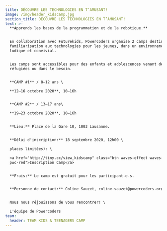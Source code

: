 ```yaml
---
title: DÉCOUVRE LES TECHNOLOGIES EN T’AMUSANT!
image: /img/header_kidscamp.jpg
section_title: DÉCOUVRE LES TECHNOLOGIES EN T’AMUSANT!
text: >-
  **Apprends les bases de la programmation et de la robotique.**


  En collaboration avec Futurekids, Powercoders organise 2 camps destinés à la
  familiarisation aux technologies pour les jeunes, dans un environnement
  ludique et convivial. 


  Les camps sont accessibles pour des enfants et adolescences venant de familles
  réfugiées ou dans le besoin.


  **CAMP #1** / 8–12 ans \

  **12–16 octobre 2020**, 10–16h 


  **CAMP #2** / 13–17 ans\

  **19–23 octobre 2020**, 10–16h 


  **Lieu:** Place de la Gare 10, 1003 Lausanne.


  **Délai d'inscription:** 18 septembre 2020, 12h00 \

  places limitées): \

  <a href="http://tiny.cc/view_kidscamp" class="btn waves-effect waves-light
  pwc-red">Inscription Camp</a> 


  **Frais:** Le camp est gratuit pour les participant-e-s. 


  **Personne de contact:** Coline Sauzet, coline.sauzet@powercoders.org


  Nous nous réjouissons de vous rencontrer! \

  L'équipe de Powercoders
team:
  header: TEAM KIDS & TEENAGERS CAMP
---
```


